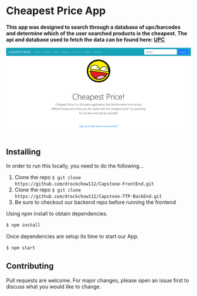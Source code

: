 # Cheapest Price App

**This app was designed to search through a database of upc/barcodes and determine which of the user searched products is the cheapest. The api and database used to fetch the data can be found here:  [UPC](https://www.barcodelookup.com/)**

![Cheap Display](public/example.png)


## Installing

In order to run this locally, you need to do the following...

 1. Clone the repo `$ git clone https://github.com/drockchow112/Capstone-FrontEnd.git`
 2. Clone the repo `$ git clone https://github.com/drockchow112/Capstone-TTP-BackEnd.git`
 3. Be sure to checkout our backend repo before running the frontend

Using npm install to obtain dependencies.

```bash
$ npm install
```
Once dependencies are setup its time to start our App.

```bash
$ npm start
```
## Contributing

Pull requests are welcome. For major changes, please open an issue first to discuss what you would like to change.
